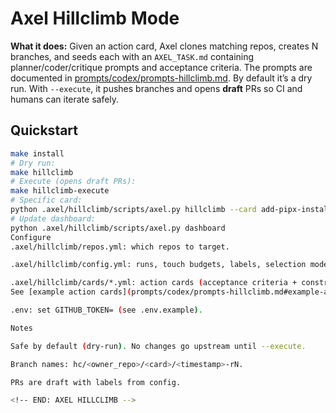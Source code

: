 <!-- BEGIN: AXEL HILLCLIMB -->
# Axel Hillclimb Mode

**What it does:** Given an action card, Axel clones matching repos, creates N branches, and seeds each
with an `AXEL_TASK.md` containing planner/coder/critique prompts and acceptance criteria. The prompts
are documented in [prompts/codex/prompts-hillclimb.md](prompts/codex/prompts-hillclimb.md). By default it’s a dry
run. With `--execute`, it pushes branches and opens **draft** PRs so CI and humans can iterate safely.

## Quickstart
```bash
make install
# Dry run:
make hillclimb
# Execute (opens draft PRs):
make hillclimb-execute
# Specific card:
python .axel/hillclimb/scripts/axel.py hillclimb --card add-pipx-install --execute
# Update dashboard:
python .axel/hillclimb/scripts/axel.py dashboard
Configure
.axel/hillclimb/repos.yml: which repos to target.

.axel/hillclimb/config.yml: runs, touch budgets, labels, selection mode.

.axel/hillclimb/cards/*.yml: action cards (acceptance criteria + constraints).
See [example action cards](prompts/codex/prompts-hillclimb.md#example-action-cards).

.env: set GITHUB_TOKEN= (see .env.example).

Notes

Safe by default (dry-run). No changes go upstream until --execute.

Branch names: hc/<owner_repo>/<card>/<timestamp>-rN.

PRs are draft with labels from config.

<!-- END: AXEL HILLCLIMB -->
